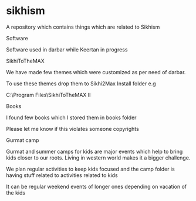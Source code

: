 sikhism
=======

A repository which contains things which are related to Sikhism

Software

Software used in darbar while Keertan in progress

SikhiToTheMAX

We have made few themes which were customized as per need of darbar.

To use these themes drop them to Sikhi2Max Install folder
e.g 

C:\Program Files\SikhiToTheMAX II

Books

I found few books which I stored them in books folder

Please let me know if this violates someone copyrights

Gurmat camp

Gurmat and summer camps for kids are major events which help to bring kids closer to 
our roots. Living in western world makes it a bigger challenge.

We plan regular activities to keep kids focused and the camp folder is having 
stuff related to activities related to kids

It can be regular weekend events of longer ones depending on vacation of the kids
